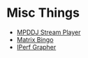 Misc Things
===========

* [MPDDJ Stream Player](stream.html)
* [Matrix Bingo](matrix_bingo.html)
* [IPerf Grapher](iperf_grapher.html)

